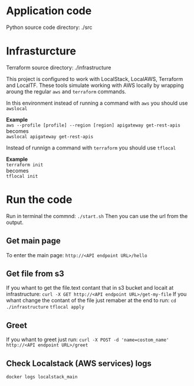 # Application code
Python source code directory: ./src

# Infrasturcture
Terraform source directory: ./infrastructure

This project is configured to work with LocalStack, LocalAWS, Terraform and LocalTF.
These tools simulate working with AWS locally by wrapping aroung the regular `aws` and `terraform` commands.

In this environment instead of running a command with `aws` you should use `awslocal`  

**Example**  
```aws --profile [profile] --region [region] apigateway get-rest-apis```  
becomes  
```awslocal apigateway get-rest-apis```

Instead of runnign a command with `terraform` you should use `tflocal`  

**Example**  
```terraform init```  
becomes  
```tflocal init```

# Run the code
Run in terminal the commnd:
```./start.sh```
Then you can use the url from the output.

## Get main page
To enter the main page:
```http://<API endpoint URL>/hello```

## Get file from s3
If you whant to get the file.text contant that in s3 bucket and locait at infrastructure:
```curl -X GET http://<API endpoint URL>/get-my-file```
If you whant change the contant of the file just remaber at the end to run:
```cd ./infrastructure```
```tflocal apply```

## Greet
If you whant to greet just run:
```curl -X POST -d 'name=costom_name' http://<API endpoint URL>/greet```

## Check Localstack (AWS services) logs
```docker logs localstack_main```